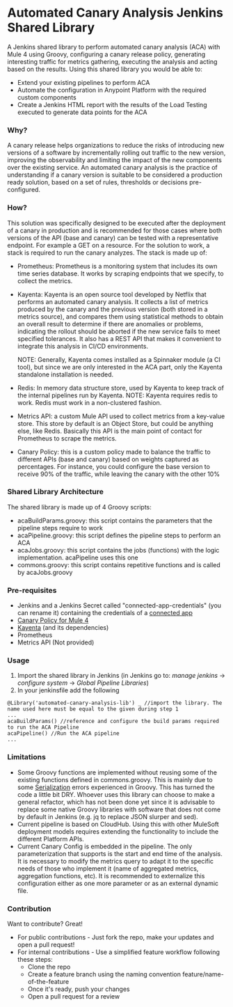 
# Automated Canary Analysis Jenkins Shared Library
A Jenkins shared library to perform automated canary analysis (ACA) with Mule 4 using Groovy, configuring a canary release policy, generating interesting traffic for metrics gathering, executing the analysis and acting based on the results. Using this shared library you would be able to:
  - Extend your existing pipelines to perform ACA
  - Automate the configuration in Anypoint Platform with the required custom components
  - Create a Jenkins HTML report with the results of the Load Testing executed to generate data points for the ACA

### Why?
A canary release helps organizations to reduce the risks of introducing new versions of a software by incrementally rolling out traffic to the new version, improving the observability and limiting the impact of the new components over the existing service. An automated canary analysis is the practice of understanding if a canary version is suitable to be considered a production ready solution, based on a set of rules, thresholds or decisions pre-configured.

### How?
This solution was specifically designed to be executed after the deployment of a canary in production and is recommended for those cases where both versions of the API (base and canary) can be tested with a representative endpoint. For example a GET on a resource.
For the solution to work, a stack is required to run the canary analyzes. The stack is made up of:
-   Prometheus: Prometheus is a monitoring system that includes its own time series database. It works by scraping endpoints that we specify, to collect the metrics.

-   Kayenta: Kayenta is an open source tool developed by Netflix that performs an automated canary analysis. It collects a list of metrics produced by the canary and the previous version (both stored in a metrics source), and compares them using statistical methods to obtain an overall result to determine if there are anomalies or problems, indicating the rollout should be aborted if the new service fails to meet specified tolerances. It also has a REST API that makes it convenient to integrate this analysis in CI/CD environments.

	NOTE: Generally, Kayenta comes installed as a Spinnaker module (a CI tool), but since we are only interested in the ACA part, only the Kayenta standalone installation is needed.

-   Redis: In memory data structure store, used by Kayenta to keep track of the internal pipelines run by Kayenta.
NOTE: Kayenta requires redis to work. Redis must work in a non-clustered fashion.

-  Metrics API: a custom Mule API used to collect metrics from a key-value store. This store by default is an Object Store, but could be anything else, like Redis. Basically this API is the main point of contact for Prometheus to scrape the metrics.

- Canary Policy: this is a custom policy made to balance the traffic to different APIs (base and canary) based on weights captured as percentages. For instance, you could configure the base version to receive 90% of the traffic, while leaving the canary with the other 10%

### Shared Library Architecture
The shared library is made up of 4 Groovy scripts:
- acaBuildParams.groovy: this script contains the parameters that the pipeline steps require to work
- acaPipeline.groovy: this script defines the pipeline steps to perform an ACA
- acaJobs.groovy: this script contains the jobs (functions) with the logic implementation. acaPipeline uses this one
- commons.groovy: this script contains repetitive functions and is called by acaJobs.groovy

### Pre-requisites
- Jenkins and a Jenkins Secret called "connected-app-credentials" (you can rename it) containing the credentials of a [connected app](https://docs.mulesoft.com/access-management/connected-apps-overview)
- [Canary Policy for Mule 4](https://github.com/mulesoft-catalyst/canary-policy-mule-4)
- [Kayenta](https://github.com/spinnaker/kayenta/blob/master/docs/kayenta-standalone.md) (and its dependencies)
- Prometheus
- Metrics API (Not provided)

### Usage
1. Import the shared library in Jenkins (in Jenkins go to: *manage jenkins* -> *configure system* -> *Global Pipeline Libraries*)
2. In your jenkinsfile add the following
```
@Library('automated-canary-analysis-lib') _ //import the library. The name used here must be equal to the given during step 1
...
acaBuildParams() //reference and configure the build params required to run the ACA Pipeline
acaPipeline() //Run the ACA pipeline
...
```

### Limitations
- Some Groovy functions are implemented without reusing some of the existing functions defined in commons.groovy. This is mainly due to some [Serialization](https://stackoverflow.com/questions/37864542/jenkins-pipeline-notserializableexception-groovy-json-internal-lazymap) errors experienced in Groovy. This has turned the code a little bit DRY. Whoever uses this library can choose to make a general refactor, which has not been done yet since it is advisable to replace some native Groovy libraries with software that does not come by default in Jenkins (e.g. jq to replace JSON slurper and sed).
- Current pipeline is based on CloudHub. Using this with other MuleSoft deployment models requires extending the functionality to include the different Platform APIs.
- Current Canary Config is embedded in the pipeline. The only parameterization that supports is the start and end time of the analysis. It is necessary to modify the metrics query to adapt it to the specific needs of those who implement it (name of aggregated metrics, aggregation functions, etc). It is recommended to externalize this configuration either as one more parameter or as an external dynamic file.


### Contribution

Want to contribute? Great!

* For public contributions - Just fork the repo, make your updates and open a pull request!
* For internal contributions - Use a simplified feature workflow following these steps:
   - Clone the repo
   - Create a feature branch using the naming convention feature/name-of-the-feature
   - Once it's ready, push your changes
   - Open a pull request for a review
